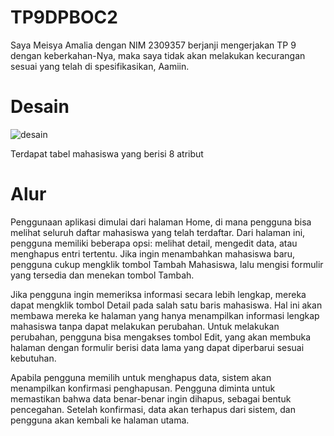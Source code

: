 # TP9DPBOC2
Saya Meisya Amalia dengan NIM 2309357 berjanji mengerjakan TP 9 dengan keberkahan-Nya, maka saya tidak akan melakukan kecurangan sesuai yang telah di spesifikasikan, Aamiin.

# Desain
![desain](https://github.com/user-attachments/assets/f65bf770-85fd-4019-81f2-0a98957c7b4a)

Terdapat tabel mahasiswa yang berisi 8 atribut 

# Alur
Penggunaan aplikasi dimulai dari halaman Home, di mana pengguna bisa melihat seluruh daftar mahasiswa yang telah terdaftar. Dari halaman ini, pengguna memiliki beberapa opsi: melihat detail, mengedit data, atau menghapus entri tertentu. Jika ingin menambahkan mahasiswa baru, pengguna cukup mengklik tombol Tambah Mahasiswa, lalu mengisi formulir yang tersedia dan menekan tombol Tambah.

Jika pengguna ingin memeriksa informasi secara lebih lengkap, mereka dapat mengklik tombol Detail pada salah satu baris mahasiswa. Hal ini akan membawa mereka ke halaman yang hanya menampilkan informasi lengkap mahasiswa tanpa dapat melakukan perubahan. Untuk melakukan perubahan, pengguna bisa mengakses tombol Edit, yang akan membuka halaman dengan formulir berisi data lama yang dapat diperbarui sesuai kebutuhan.

Apabila pengguna memilih untuk menghapus data, sistem akan menampilkan konfirmasi penghapusan. Pengguna diminta untuk memastikan bahwa data benar-benar ingin dihapus, sebagai bentuk pencegahan. Setelah konfirmasi, data akan terhapus dari sistem, dan pengguna akan kembali ke halaman utama.





